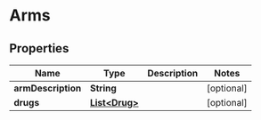 
# Arms

## Properties
Name | Type | Description | Notes
------------ | ------------- | ------------- | -------------
**armDescription** | **String** |  |  [optional]
**drugs** | [**List&lt;Drug&gt;**](Drug.md) |  |  [optional]



